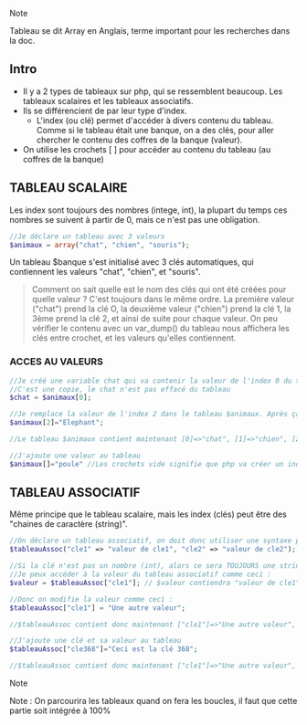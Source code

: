 > [!NOTE]
> Tableau se dit Array en Anglais, terme important pour les recherches dans la doc.

## Intro
- Il y a 2 types de tableaux sur php, qui se ressemblent beaucoup. Les tableaux scalaires et les tableaux associatifs.
- Ils se différencient de par leur type d'index.
    - L'index (ou clé) permet d'accéder à divers contenu du tableau. Comme si le tableau était une banque, on a des clés, pour aller chercher le contenu des coffres de la banque (valeur).
- On utilise les crochets [ ] pour accéder au contenu du tableau (au coffres de la banque)

## TABLEAU SCALAIRE
Les index sont toujours des nombres (intege, int), la plupart du temps ces nombres se suivent à partir de 0, mais ce n'est pas une obligation.
```php
//Je déclare un tableau avec 3 valeurs
$animaux = array("chat", "chien", "souris"); 
```

Un tableau $banque s'est initialisé avec 3 clés automatiques, qui contiennent les valeurs "chat", "chien", et "souris".
> Comment on sait quelle est le nom des clés qui ont été créées pour quelle valeur ?
C'est toujours dans le même ordre. La première valeur ("chat") prend la clé O, la deuxième valeur ("chien") prend la clé 1, la 3ème prend la clé 2, et ainsi de suite pour chaque valeur.
On peu vérifier le contenu avec un var_dump() du tableau nous affichera les clés entre crochet, et les valeurs qu'elles contiennent.

### ACCES AU VALEURS
```php
//Je créé une variable chat qui va contenir la valeur de l'index 0 du tableau $animaux, donc "chat"
//C'est une copie, le chat n'est pas effacé du tableau
$chat = $animaux[0];

//Je remplace la valeur de l'index 2 dans le tableau $animaux. Après ça "souris" n'existe plus dans le tableau $animaux, il y a "Elephant" à la place.
$animaux[2]="Elephant";

//Le tableau $animaux contient maintenant [0]=>"chat", [1]=>"chien", [2]=>"Elephant"

//J'ajoute une valeur au tableau
$animaux[]="poule" //Les crochets vide signifie que php va créer un index à la suite du dernier index. Si le dernier index du tableau est 2 comme ici, l'index de "poule" sera 3.
```

## TABLEAU ASSOCIATIF
Même principe que le tableau scalaire, mais les index (clés) peut être des "chaines de caractère (string)".
```php
//On déclare un tableau associatif, on doit donc utiliser une syntaxe pour créer les index, vu que ce ne sont plus forcément des nombres (int), ça peut être ce qu'on veut.
$tableauAssoc("cle1" => "valeur de cle1", "cle2" => "valeur de cle2");

//Si la clé n'est pas un nombre (int), alors ce sera TOUJOURS une string.
//Je peux accéder à la valeur du tableau associatif comme ceci :
$valeur = $tableauAssoc["cle1"]; // $valeur contiendra "valeur de cle1";

//Donc on modifie la valeur comme ceci :
$tableauAssoc["cle1"] = "Une autre valeur";

//$tableauAssoc contient donc maintenant ["cle1"]=>"Une autre valeur", ["cle2"]=>"valeur de cle2"

//J'ajoute une clé et sa valeur au tableau
$tableauAssoc["cle368"]="Ceci est la clé 368";

//$tableauAssoc contient donc maintenant ["cle1"]=>"Une autre valeur", ["cle2"]=>"valeur de cle2", $tableauAssoc["cle368"]="Ceci est la clé 368"
```
> [!NOTE]
> Note : On parcourira les tableaux quand on fera les boucles, il faut que cette partie soit intégrée à 100%